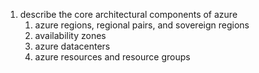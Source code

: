 1. describe the core architectural components of azure 
   1. azure regions, regional pairs, and sovereign regions
   2. availability zones
   3. azure datacenters
   4. azure resources and resource groups